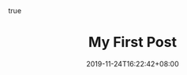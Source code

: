 ---
title: "My First Post"
date: 2019-11-24T16:22:42+08:00
lastmod: 2019-11-24T16:22:42+08:00
draft: true
description: "My first post"
show_in_homepage: false
show_description: false
license: ''

tags: ['Personal']
categories: ['Personal']

featured_image: ''
featured_image_preview: ''

comment: true
toc: true
autoCollapseToc: true
math: true
---